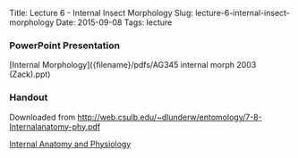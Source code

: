 Title: Lecture 6 - Internal Insect Morphology
Slug: lecture-6-internal-insect-morphology
Date: 2015-09-08
Tags: lecture


### PowerPoint Presentation
[Internal Morphology]({filename}/pdfs/AG345 internal morph 2003 (Zack).ppt)

### Handout
Downloaded from <http://web.csulb.edu/~dlunderw/entomology/7-8-Internalanatomy-phy.pdf>

[Internal Anatomy and Physiology]({filename}/pdfs/intAnatomy.pdf)
